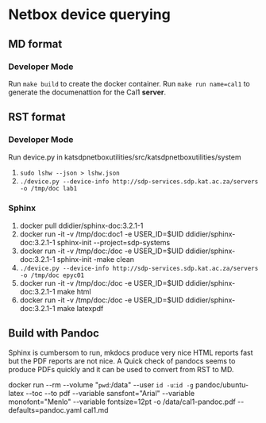 # Netbox device querying

## MD format

### Developer Mode
Run `make build` to create the docker container.
Run `make run name=cal1` to generate the documenattion for the Cal1 **server**.

## RST format

### Developer Mode

Run device.py in katsdpnetboxutilities/src/katsdpnetboxutilities/system
1) `sudo lshw --json > lshw.json`
2) `./device.py --device-info http://sdp-services.sdp.kat.ac.za/servers -o /tmp/doc lab1`

### Sphinx
1) docker pull ddidier/sphinx-doc:3.2.1-1
1) docker run -it -v /tmp/doc:doc1 -e USER_ID=$UID ddidier/sphinx-doc:3.2.1-1 sphinx-init --project=sdp-systems
1) docker run -it -v /tmp/doc:/doc -e USER_ID=$UID ddidier/sphinx-doc:3.2.1-1 sphinx-init -make clean
2) `./device.py --device-info http://sdp-services.sdp.kat.ac.za/servers -o /tmp/doc epyc01`
3) docker run -it -v /tmp/doc:/doc -e USER_ID=$UID ddidier/sphinx-doc:3.2.1-1 make html
4) docker run -it -v /tmp/doc:/doc -e USER_ID=$UID ddidier/sphinx-doc:3.2.1-1 make latexpdf

## Build with Pandoc

Sphinx is cumbersom to run, mkdocs produce very nice HTML reports fast but the PDF reports are not nice. A Quick check of pandocs seems to produce PDFs quickly and it can be used to convert from RST to MD.

docker run --rm --volume "`pwd`:/data" --user `id -u`:`id -g` pandoc/ubuntu-latex --toc --to pdf --variable sansfont="Arial" --variable monofont="Menlo" --variable fontsize=12pt -o /data/cal1-pandoc.pdf --defaults=pandoc.yaml cal1.md
